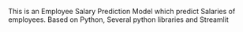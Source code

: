 This is an Employee Salary Prediction Model which predict Salaries of employees.
Based on Python, Several python libraries and Streamlit
